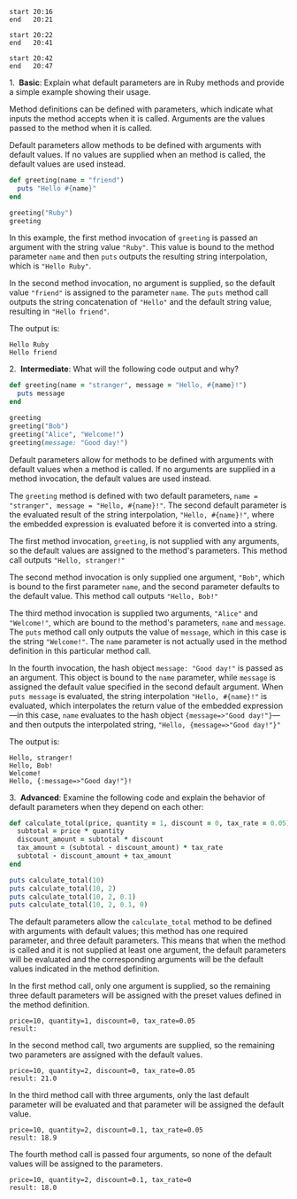 
```
start 20:16
end   20:21

start 20:22
end   20:41

start 20:42
end   20:47
```

1.  ​**Basic**​: Explain what default parameters are in Ruby methods and provide a simple example showing their usage.

Method definitions can be defined with parameters, which indicate what inputs the method accepts when it is called. Arguments are the values passed to the method when it is called.

Default parameters allow methods to be defined with arguments with default values. If no values are supplied when an method is called, the default values are used instead.

```ruby
def greeting(name = "friend")
  puts "Hello #{name}"
end

greeting("Ruby")
greeting
```

In this example, the first method invocation of `greeting` is passed an argument with the string value `"Ruby"`. This value is bound to the method parameter `name` and then `puts` outputs the resulting string interpolation, which is `"Hello Ruby"`.

In the second method invocation, no argument is supplied, so the default value `"friend"` is assigned to the parameter `name`. The `puts` method call outputs the string concatenation of `"Hello"` and the default string value, resulting in `"Hello friend"`.

The output is:

```
Hello Ruby
Hello friend
```


2.  ​**Intermediate**​: What will the following code output and why?

```ruby
def greeting(name = "stranger", message = "Hello, #{name}!")
  puts message
end

greeting
greeting("Bob")
greeting("Alice", "Welcome!")
greeting(message: "Good day!")
```

Default parameters allow for methods to be defined with arguments with default values when a method is called. If no arguments are supplied in a method invocation, the default values are used instead.

The `greeting` method is defined with two default parameters, `name = "stranger", message = "Hello, #{name}!"`. The second default parameter is the evaluated result of the string interpolation, `"Hello, #{name}!"`, where the embedded expression is evaluated before it is converted into a string.

The first method invocation, `greeting`, is not supplied with any arguments, so the default values are assigned to the method's parameters. This method call outputs `"Hello, stranger!"`

The second method invocation is only supplied one argument, `"Bob"`, which is bound to the first parameter `name`, and the second parameter defaults to the default value. This method call outputs `"Hello, Bob!"`

The third method invocation is supplied two arguments, `"Alice"` and `"Welcome!"`, which are bound to the method's parameters, `name` and `message`. The `puts` method call only outputs the value of `message`, which in this case is the string `"Welcome!"`. The `name` parameter is not actually used in the method definition in this particular method call.

In the fourth invocation, the hash object `message: "Good day!"` is passed as an argument. This object is bound to the `name` parameter, while `message` is assigned the default value specified in the second default argument. When `puts message` is evaluated, the string interpolation `"Hello, #{name}!"` is evaluated, which interpolates the return value of the embedded expression—in this case, `name` evaluates to the hash object `{message=>"Good day!"}`—and then outputs the interpolated string, `"Hello, {message=>"Good day!"}"`

The output is:

```
Hello, stranger!
Hello, Bob!
Welcome!
Hello, {:message=>"Good day!"}!
```


3.  ​**Advanced**​: Examine the following code and explain the behavior of default parameters when they depend on each other:

```ruby
def calculate_total(price, quantity = 1, discount = 0, tax_rate = 0.05)
  subtotal = price * quantity
  discount_amount = subtotal * discount
  tax_amount = (subtotal - discount_amount) * tax_rate
  subtotal - discount_amount + tax_amount
end

puts calculate_total(10)
puts calculate_total(10, 2)
puts calculate_total(10, 2, 0.1)
puts calculate_total(10, 2, 0.1, 0)
```

The default parameters allow the `calculate_total` method to be defined with arguments with default values; this method has one required parameter, and three default parameters. This means that when the method is called and it is not supplied at least one argument, the default parameters will be evaluated and the corresponding arguments will be the default values indicated in the method definition.

In the first method call, only one argument is supplied, so the remaining three default parameters will be assigned with the preset values defined in the method definition.

```
price=10, quantity=1, discount=0, tax_rate=0.05
result: 
```

In the second method call, two arguments are supplied, so the remaining two parameters are assigned with the default values.

```
price=10, quantity=2, discount=0, tax_rate=0.05
result: 21.0
```

In the third method call with three arguments, only the last default parameter will be evaluated and that parameter will be assigned the default value.

```
price=10, quantity=2, discount=0.1, tax_rate=0.05
result: 18.9
```

The fourth method call is passed four arguments, so none of the default values will be assigned to the parameters.

```
price=10, quantity=2, discount=0.1, tax_rate=0
result: 18.0
```